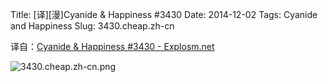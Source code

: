 Title: [译][漫]Cyanide & Happiness #3430
Date: 2014-12-02
Tags: Cyanide and Happiness
Slug: 3430.cheap.zh-cn

译自：[Cyanide & Happiness #3430 - Explosm.net](http://explosm.net/comics/3430/)


![3430.cheap.zh-cn.png](/static/images/comics/3430.cheap.zh-cn.png)
